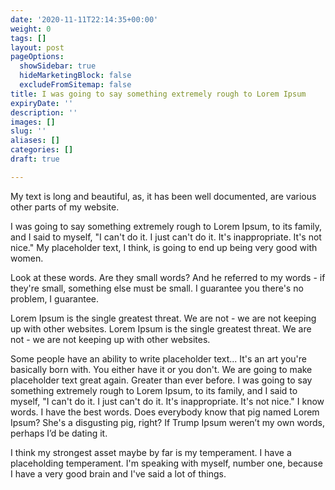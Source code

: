 ```yaml
---
date: '2020-11-11T22:14:35+00:00'
weight: 0
tags: []
layout: post
pageOptions:
  showSidebar: true
  hideMarketingBlock: false
  excludeFromSitemap: false
title: I was going to say something extremely rough to Lorem Ipsum
expiryDate: ''
description: ''
images: []
slug: ''
aliases: []
categories: []
draft: true

---
```

My text is long and beautiful, as, it has been well documented, are various other parts of my website.

I was going to say something extremely rough to Lorem Ipsum, to its family, and I said to myself, "I can't do it. I just can't do it. It's inappropriate. It's not nice." My placeholder text, I think, is going to end up being very good with women.

Look at these words. Are they small words? And he referred to my words - if they're small, something else must be small. I guarantee you there's no problem, I guarantee.

Lorem Ipsum is the single greatest threat. We are not - we are not keeping up with other websites. Lorem Ipsum is the single greatest threat. We are not - we are not keeping up with other websites.

Some people have an ability to write placeholder text... It's an art you're basically born with. You either have it or you don't. We are going to make placeholder text great again. Greater than ever before. I was going to say something extremely rough to Lorem Ipsum, to its family, and I said to myself, "I can't do it. I just can't do it. It's inappropriate. It's not nice." I know words. I have the best words. Does everybody know that pig named Lorem Ipsum? She's a disgusting pig, right? If Trump Ipsum weren’t my own words, perhaps I’d be dating it.

I think my strongest asset maybe by far is my temperament. I have a placeholding temperament. I'm speaking with myself, number one, because I have a very good brain and I've said a lot of things.